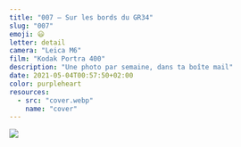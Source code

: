 ```yaml
---
title: "007 — Sur les bords du GR34"
slug: "007"
emoji: 😃
letter: detail
camera: "Leica M6"
film: "Kodak Portra 400"
description: "Une photo par semaine, dans ta boîte mail"
date: 2021-05-04T00:57:50+02:00
color: purpleheart
resources:
  - src: "cover.webp"
    name: "cover"
---
```

![](cover)
